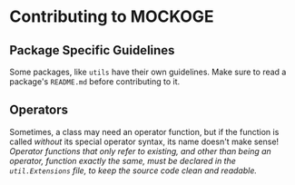 # Contributing to MOCKOGE
## Package Specific Guidelines
Some packages, like `utils` have their own guidelines.
Make sure to read a package's `README.md` before contributing to it.

## Operators
Sometimes, a class may need an operator function,
but if the function is called _without_ its special operator syntax, its name doesn't make sense!
_Operator functions that only refer to existing,
and other than being an operator, function exactly the same, must be declared in the `util.Extensions` file,
to keep the source code clean and readable._